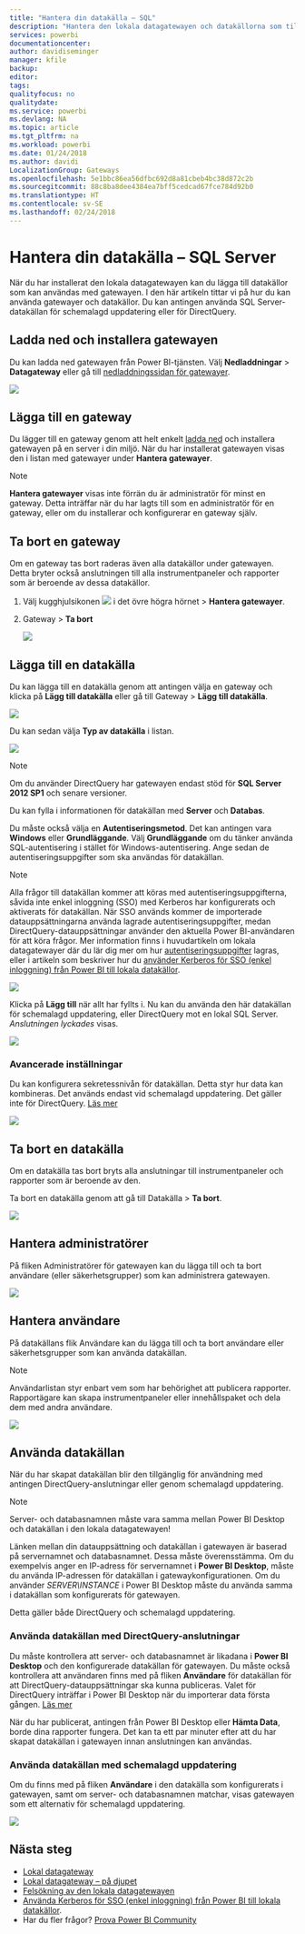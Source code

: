```yaml
---
title: "Hantera din datakälla – SQL"
description: "Hantera den lokala datagatewayen och datakällorna som tillhör denna gateway."
services: powerbi
documentationcenter: 
author: davidiseminger
manager: kfile
backup: 
editor: 
tags: 
qualityfocus: no
qualitydate: 
ms.service: powerbi
ms.devlang: NA
ms.topic: article
ms.tgt_pltfrm: na
ms.workload: powerbi
ms.date: 01/24/2018
ms.author: davidi
LocalizationGroup: Gateways
ms.openlocfilehash: 5e1bbc86ea56dfbc692d8a81cbeb4bc38d872c2b
ms.sourcegitcommit: 88c8ba8dee4384ea7bff5cedcad67fce784d92b0
ms.translationtype: HT
ms.contentlocale: sv-SE
ms.lasthandoff: 02/24/2018
---
```

# <a name="manage-your-data-source---sql-server"></a>Hantera din datakälla – SQL Server
När du har installerat den lokala datagatewayen kan du lägga till datakällor som kan användas med gatewayen. I den här artikeln tittar vi på hur du kan använda gatewayer och datakällor. Du kan antingen använda SQL Server-datakällan för schemalagd uppdatering eller för DirectQuery.

## <a name="download-and-install-the-gateway"></a>Ladda ned och installera gatewayen
Du kan ladda ned gatewayen från Power BI-tjänsten. Välj **Nedladdningar** > **Datagateway** eller gå till [nedladdningssidan för gatewayer](https://go.microsoft.com/fwlink/?LinkId=698861).

![](media/service-gateway-enterprise-manage-sql/powerbi-download-data-gateway.png)

## <a name="add-a-gateway"></a>Lägga till en gateway
Du lägger till en gateway genom att helt enkelt [ladda ned](https://go.microsoft.com/fwlink/?LinkId=698861) och installera gatewayen på en server i din miljö. När du har installerat gatewayen visas den i listan med gatewayer under **Hantera gatewayer**.

> [!NOTE]
> **Hantera gatewayer** visas inte förrän du är administratör för minst en gateway. Detta inträffar när du har lagts till som en administratör för en gateway, eller om du installerar och konfigurerar en gateway själv.
> 
> 

## <a name="remove-a-gateway"></a>Ta bort en gateway
Om en gateway tas bort raderas även alla datakällor under gatewayen.  Detta bryter också anslutningen till alla instrumentpaneler och rapporter som är beroende av dessa datakällor.

1. Välj kugghjulsikonen ![](media/service-gateway-enterprise-manage-sql/pbi_gearicon.png) i det övre högra hörnet > **Hantera gatewayer**.
2. Gateway > **Ta bort**
   
   ![](media/service-gateway-enterprise-manage-sql/datasourcesettings7.png)

## <a name="add-a-data-source"></a>Lägga till en datakälla
Du kan lägga till en datakälla genom att antingen välja en gateway och klicka på **Lägg till datakälla** eller gå till Gateway > **Lägg till datakälla**.

![](media/service-gateway-enterprise-manage-sql/datasourcesettings1.png)

Du kan sedan välja **Typ av datakälla** i listan.

![](media/service-gateway-enterprise-manage-sql/datasourcesettings2.png)

> [!NOTE]
> Om du använder DirectQuery har gatewayen endast stöd för **SQL Server 2012 SP1** och senare versioner.
> 
> 

Du kan fylla i informationen för datakällan med **Server** och **Databas**.  

Du måste också välja en **Autentiseringsmetod**.  Det kan antingen vara **Windows** eller **Grundläggande**.  Välj **Grundläggande** om du tänker använda SQL-autentisering i stället för Windows-autentisering. Ange sedan de autentiseringsuppgifter som ska användas för datakällan.

> [!NOTE]
> Alla frågor till datakällan kommer att köras med autentiseringsuppgifterna, såvida inte enkel inloggning (SSO) med Kerberos har konfigurerats och aktiverats för datakällan. När SSO används kommer de importerade datauppsättningarna använda lagrade autentiseringsuppgifter, medan DirectQuery-datauppsättningar använder den aktuella Power BI-användaren för att köra frågor. Mer information finns i huvudartikeln om lokala datagatewayer där du lär dig mer om hur [autentiseringsuppgifter](service-gateway-onprem.md#credentials) lagras, eller i artikeln som beskriver hur du [använder Kerberos för SSO (enkel inloggning) från Power BI till lokala datakällor](service-gateway-kerberos-for-sso-pbi-to-on-premises-data.md).
> 
> 

![](media/service-gateway-enterprise-manage-sql/datasourcesettings3.png)

Klicka på **Lägg till** när allt har fyllts i.  Nu kan du använda den här datakällan för schemalagd uppdatering, eller DirectQuery mot en lokal SQL Server. *Anslutningen lyckades* visas.

![](media/service-gateway-enterprise-manage-sql/datasourcesettings4.png)

### <a name="advanced-settings"></a>Avancerade inställningar
Du kan konfigurera sekretessnivån för datakällan. Detta styr hur data kan kombineras. Det används endast vid schemalagd uppdatering. Det gäller inte för DirectQuery. [Läs mer](https://support.office.com/article/Privacy-levels-Power-Query-CC3EDE4D-359E-4B28-BC72-9BEE7900B540)

![](media/service-gateway-enterprise-manage-sql/datasourcesettings9.png)

## <a name="remove-a-data-source"></a>Ta bort en datakälla
Om en datakälla tas bort bryts alla anslutningar till instrumentpaneler och rapporter som är beroende av den.  

Ta bort en datakälla genom att gå till Datakälla > **Ta bort**.

![](media/service-gateway-enterprise-manage-sql/datasourcesettings6.png)

## <a name="manage-administrators"></a>Hantera administratörer
På fliken Administratörer för gatewayen kan du lägga till och ta bort användare (eller säkerhetsgrupper) som kan administrera gatewayen.

![](media/service-gateway-enterprise-manage-sql/datasourcesettings8.png)

## <a name="manage-users"></a>Hantera användare
På datakällans flik Användare kan du lägga till och ta bort användare eller säkerhetsgrupper som kan använda datakällan.

> [!NOTE]
> Användarlistan styr enbart vem som har behörighet att publicera rapporter. Rapportägare kan skapa instrumentpaneler eller innehållspaket och dela dem med andra användare.
> 
> 

![](media/service-gateway-enterprise-manage-sql/datasourcesettings5.png)

## <a name="using-the-data-source"></a>Använda datakällan
När du har skapat datakällan blir den tillgänglig för användning med antingen DirectQuery-anslutningar eller genom schemalagd uppdatering.

> [!NOTE]
> Server- och databasnamnen måste vara samma mellan Power BI Desktop och datakällan i den lokala datagatewayen!
> 
> 

Länken mellan din datauppsättning och datakällan i gatewayen är baserad på servernamnet och databasnamnet. Dessa måste överensstämma. Om du exempelvis anger en IP-adress för servernamnet i **Power BI Desktop**, måste du använda IP-adressen för datakällan i gatewaykonfigurationen. Om du använder *SERVER\INSTANCE* i Power BI Desktop måste du använda samma i datakällan som konfigurerats för gatewayen.

Detta gäller både DirectQuery och schemalagd uppdatering.

### <a name="using-the-data-source-with-directquery-connections"></a>Använda datakällan med DirectQuery-anslutningar
Du måste kontrollera att server- och databasnamnet är likadana i **Power BI Desktop** och den konfigurerade datakällan för gatewayen. Du måste också kontrollera att användaren finns med på fliken **Användare** för datakällan för att DirectQuery-datauppsättningar ska kunna publiceras. Valet för DirectQuery inträffar i Power BI Desktop när du importerar data första gången. [Läs mer](desktop-use-directquery.md)

När du har publicerat, antingen från Power BI Desktop eller **Hämta Data**, borde dina rapporter fungera. Det kan ta ett par minuter efter att du har skapat datakällan i gatewayen innan anslutningen kan användas.

### <a name="using-the-data-source-with-scheduled-refresh"></a>Använda datakällan med schemalagd uppdatering
Om du finns med på fliken **Användare** i den datakälla som konfigurerats i gatewayen, samt om server- och databasnamnen matchar, visas gatewayen som ett alternativ för schemalagd uppdatering.

![](media/service-gateway-enterprise-manage-sql/powerbi-gateway-enterprise-schedule-refresh.png)

## <a name="next-steps"></a>Nästa steg
* [Lokal datagateway](service-gateway-onprem.md)  
* [Lokal datagateway – på djupet](service-gateway-onprem-indepth.md)  
* [Felsökning av den lokala datagatewayen](service-gateway-onprem-tshoot.md)
* [Använda Kerberos för SSO (enkel inloggning) från Power BI till lokala datakällor](service-gateway-kerberos-for-sso-pbi-to-on-premises-data.md). 
* Har du fler frågor? [Prova Power BI Community](http://community.powerbi.com/)

